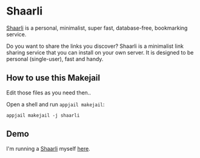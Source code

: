 # Shaarli

[Shaarli](https://github.com/shaarli/Shaarli) is a personal, minimalist, super fast, database-free, bookmarking service.

Do you want to share the links you discover? Shaarli is a minimalist link sharing service that you can install on your own server. It is designed to be personal (single-user), fast and handy.

## How to use this Makejail

Edit those files as you need then..

Open a shell and run `appjail makejail`:

```
appjail makejail -j shaarli
```

## Demo

I'm running a [Shaarli](https://github.com/shaarli/Shaarli) myself [here](https://shaarli.osaigon.com).